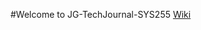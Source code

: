 #Welcome to JG-TechJournal-SYS255
[Wiki](https://github.com/jacob-greeley/JG-TechJournal-SYS255/wiki)
